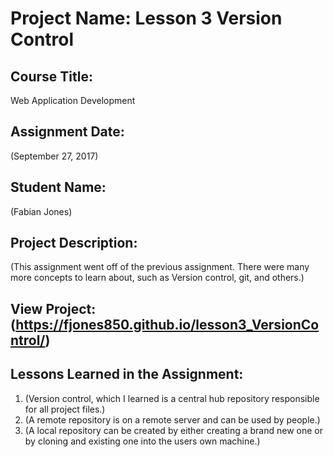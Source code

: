 # Project Name:  Lesson 3 Version Control


## Course Title:
Web Application Development

## Assignment Date:  
(September 27, 2017)

## Student Name:  
(Fabian Jones)

## Project Description:
(This assignment went off of the previous assignment. There were many more concepts to learn about, such as Version control, git, and others.)

## View Project: (https://fjones850.github.io/lesson3_VersionControl/)

## Lessons Learned in the Assignment:
1. (Version control, which I learned is a central hub repository responsible for all project files.)
2. (A remote repository is on a remote server and can be used by people.)
3. (A local repository can be created by either creating a brand new one or by cloning and existing one into the users own machine.)

